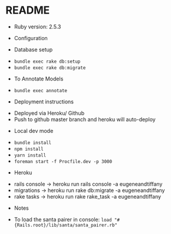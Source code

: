 # README

* Ruby version: 2.5.3

* Configuration

* Database setup
 - `bundle exec rake db:setup`
 - `bundle exec rake db:migrate`
 
* To Annotate Models
 - `bundle exec annotate`

* Deployment instructions
 - Deployed via Heroku/ Github
 - Push to github master branch and heroku will auto-deploy

* Local dev mode
 - `bundle install`
 - `npm install`
 - `yarn install`
 - `foreman start -f Procfile.dev -p 3000`
 
* Heroku
 - rails console -> heroku run rails console -a eugeneandtiffany
 - migrations -> heroku run rake db:migrate -a eugeneandtiffany
 - rake tasks -> heroku run rake rake_task -a eugeneandtiffany

* Notes
 - To load the santa pairer in console: `load "#{Rails.root}/lib/santa/santa_pairer.rb"`